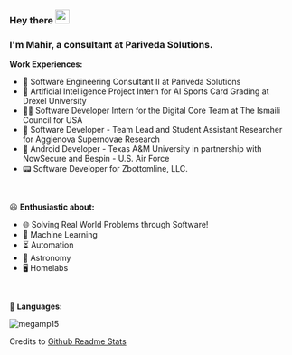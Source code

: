 ### Hey there <img src="https://media.giphy.com/media/hvRJCLFzcasrR4ia7z/giphy.gif" width="25px">

### I'm Mahir, a consultant at Pariveda Solutions. 

 **Work Experiences:**
- 💼 Software Engineering Consultant II at Pariveda Solutions
- 🤖 Artificial Intelligence Project Intern for AI Sports Card Grading at Drexel University 
- 👨‍💻 Software Developer Intern for the Digital Core Team at The Ismaili Council for USA
- 🎇 Software Developer - Team Lead and Student Assistant Researcher for Aggienova Supernovae Research
- 📱 Android Developer - Texas A&M University in partnership with NowSecure and Bespin - U.S. Air Force
- 📟 Software Developer for Zbottomline, LLC. 

<br>

😃 **Enthusiastic about:**
- 🌐 Solving Real World Problems through Software!
- 🧠 Machine Learning
- ⏳ Automation
- 🌌 Astronomy
- 🖥️ Homelabs

<br>

🔨 **Languages:**  
<p align="left"> <img src="https://github-readme-stats.vercel.app/api/top-langs/?username=megamp15&layout=compact&theme=vue-dark&hide_title=true&hide=jupyter%20notebook&langs_count=10" alt="megamp15" /> 

<br>

Credits to [Github Readme Stats](https://github.com/anuraghazra/github-readme-stats)
